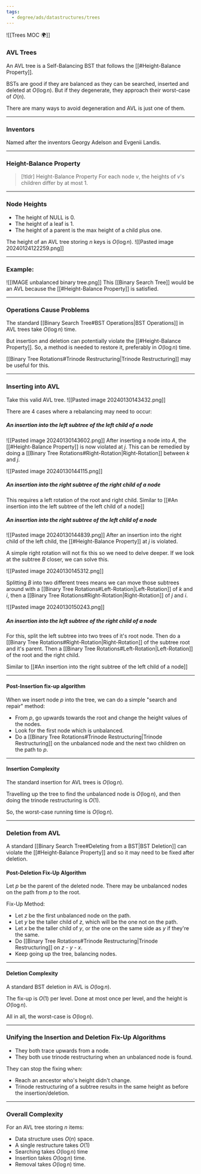 ```yaml
---
tags:
  - degree/ads/datastructures/trees
---
```

![[Trees MOC 🌍]]
### AVL Trees

An AVL tree is a Self-Balancing BST that follows the [[#Height-Balance Property]].

BSTs are good if they are balanced as they can be searched, inserted and deleted at $O(\log n)$. But if they degenerate, they approach their worst-case of $O(n)$.

There are many ways to avoid degeneration and AVL is just one of them.

---
### Inventors

Named after the inventors Georgy Adelson and Evgenii Landis.

---
### Height-Balance Property

> [!tldr] Height-Balance Property
> For each node $v$, the heights of $v$'s children differ by at most 1.

---
### Node Heights
- The height of NULL is 0.
- The height of a leaf is 1.
- The height of a parent is the max height of a child plus one.

The height of an AVL tree storing $n$ keys is $O(\log n)$.
![[Pasted image 20240124122259.png]]

---
### Example:

![[IMAGE unbalanced binary tree.png]]
This [[Binary Search Tree]] would be an AVL because the [[#Height-Balance Property]] is satisfied.

---
### Operations Cause Problems

The standard [[Binary Search Tree#BST Operations|BST Operations]] in AVL trees take $O(\log n)$ time.

But insertion and deletion can potentially violate the [[#Height-Balance Property]]. So, a method is needed to restore it, preferably in $O(\log n)$ time.

[[Binary Tree Rotations#Trinode Restructuring|Trinode Restructuring]] may be useful for this.

---
### Inserting into AVL

Take this valid AVL tree.
![[Pasted image 20240130143432.png]]

There are 4 cases where a rebalancing may need to occur:

##### An insertion into the left subtree of the left child of a node

![[Pasted image 20240130143602.png]]
After inserting a node into $A$, the [[#Height-Balance Property]] is now violated at $j$. This can be remedied by doing a [[Binary Tree Rotations#Right-Rotation|Right-Rotation]] between $k$ and $j$.

![[Pasted image 20240130144115.png]]

##### An insertion into the right subtree of the right child of a node

This requires a left rotation of the root and right child.
Similar to [[#An insertion into the left subtree of the left child of a node]]

##### An insertion into the right subtree of the left child of a node

![[Pasted image 20240130144839.png]]
After an insertion into the right child of the left child, the [[#Height-Balance Property]] at $j$ is violated.

A simple right rotation will not fix this so we need to delve deeper. If we look at the subtree $B$ closer, we can solve this.

![[Pasted image 20240130145312.png]]

Splitting $B$ into two different trees means we can move those subtrees around with a [[Binary Tree Rotations#Left-Rotation|Left-Rotation]] of $k$ and $i$, then a [[Binary Tree Rotations#Right-Rotation|Right-Rotation]] of $j$ and $i$.

![[Pasted image 20240130150243.png]]

##### An insertion into the left subtree of the right child of a node

For this, split the left subtree into two trees of it's root node. Then do a [[Binary Tree Rotations#Right-Rotation|Right-Rotation]] of the subtree root and it's parent. Then a [[Binary Tree Rotations#Left-Rotation|Left-Rotation]] of the root and the right child.

Similar to [[#An insertion into the right subtree of the left child of a node]]

---
#### Post-Insertion fix-up algorithm

When we insert node $p$ into the tree, we can do a simple "search and repair" method:
- From $p$, go upwards towards the root and change the height values of the nodes.
- Look for the first node which is unbalanced.
- Do a [[Binary Tree Rotations#Trinode Restructuring|Trinode Restructuring]] on the unbalanced node and the next two children on the path to $p$.

---
#### Insertion Complexity

The standard insertion for AVL trees is $O(\log n)$.

Travelling up the tree to find the unbalanced node is $O(\log n)$, and then doing the trinode restructuring is $O(1)$.

So, the worst-case running time is $O(\log n)$.

---
### Deletion from AVL

A standard [[Binary Search Tree#Deleting from a BST|BST Deletion]] can violate the [[#Height-Balance Property]] and so it may need to be fixed after deletion.

#### Post-Deletion Fix-Up Algorithm

Let $p$ be the parent of the deleted node. There may be unbalanced nodes on the path from $p$ to the root.

Fix-Up Method:
- Let $z$ be the first unbalanced node on the path.
- Let $y$ be the taller child of $z$, which will be the one not on the path.
- Let $x$ be the taller child of $y$, or the one on the same side as $y$ if they're the same.
- Do [[Binary Tree Rotations#Trinode Restructuring|Trinode Restructuring]] on $z$ - $y$ - $x$.
- Keep going up the tree, balancing nodes.

---
#### Deletion Complexity

A standard BST deletion in AVL is $O(\log n)$.

The fix-up is $O(1)$ per level.
Done at most once per level, and the height is $O(\log n)$.

All in all, the worst-case is $O(\log n)$.

---
### Unifying the Insertion and Deletion Fix-Up Algorithms

- They both trace upwards from a node.
- They both use trinode restructuring when an unbalanced node is found.

They can stop the fixing when:
- Reach an ancestor who's height didn't change.
- Trinode restructuring of a subtree results in the same height as before the insertion/deletion.

---
### Overall Complexity

For an AVL tree storing $n$ items:
- Data structure uses $O(n)$ space.
- A single restructure takes $O(1)$
- Searching takes $O(\log n)$ time
- Insertion takes $O(\log n)$ time.
- Removal takes $O(\log n)$ time.